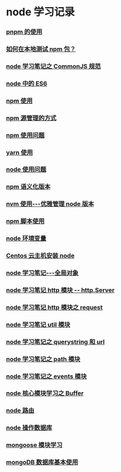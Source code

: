 # node 学习记录

### [pnpm 的使用](./how-to-use-pnpm.md)

### [如何在本地测试 npm 包？](./如何在本地测试npm包.md)

### [node 学习笔记之 CommonJS 规范](./node学习笔记之CommonJS规范.md)

### [node 中的 ES6](./node中的ES6.md)

### [npm 使用](./npm使用.md)

### [npm 源管理的方式](./npm源管理的方式.md)

### [npm 使用问题](./npm使用问题.md)

### [yarn 使用](./yarn使用.md)

### [node 使用问题](./node使用问题.md)

### [npm 语义化版本](./npm语义化版本.md)

### [nvm 使用---优雅管理 node 版本](./nvm使用.md)

### [npm 脚本使用](./npm脚本使用.md)

### [node 环境变量](./node环境变量.md)

### [Centos 云主机安装 node](./Centos云主机安装node.md)

### [node 学习笔记---全局对象](./node学习笔记---全局对象.md)

### [node 学习笔记 http 模块 -- http.Server](./node学习笔记http模块http.Server.md)

### [node 学习笔记 http 模块之 request](./node学习笔记http模块之request.md)

### [node 学习笔记 util 模块](./node学习笔记util模块.md)

### [node 学习笔记之 querystring 和 url](./node学习笔记之querystring和url.md)

### [node 学习笔记之 path 模块](./node学习笔记之path模块.md)

### [node 学习笔记之 events 模块](./node学习笔记之events模块.md)

### [node 核心模块学习之 Buffer](./node核心模块学习之Buffer.md)

### [node 路由](./node路由.md)

### [node 操作数据库](./node操作数据库.md)

### [mongoose 模块学习](./mongoose模块学习.md)

### [mongoDB 数据库基本使用](./mongoDB数据库基本使用.md)
